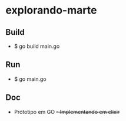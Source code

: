 # explorando-marte

## Build 
- $ go build main.go

## Run
- $ go main.go

## Doc
 - Prótotipo em GO
 <s>- Implementando em elixir </s>

